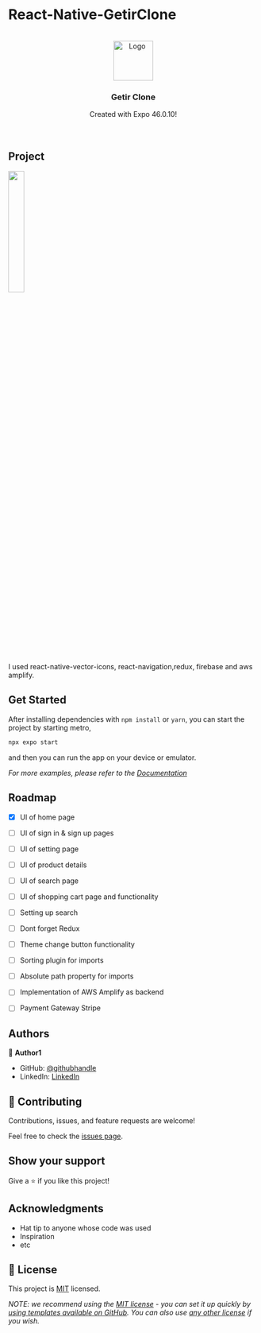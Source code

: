 # React-Native-GetirClone





<!-- PROJECT LOGO -->
<br />
<div align="center">
  <a href="https://spotify.com">
    <img src="https://upload.wikimedia.org/wikipedia/commons/5/58/Getir_logo.png" alt="Logo" width="80">
  </a>

  <h3 align="center">Getir Clone</h3>

  <p align="center">
    Created with Expo 46.0.10! 
    <br />
    <br />
    <br />
  </p>
</div>

<!-- PROJECT -->

##  Project

<img src="https://user-images.githubusercontent.com/96943978/195986913-8ac6bfeb-0272-4aa4-998d-c052155e0d2e.png" width=25% height=25%>

I used react-native-vector-icons, react-navigation,redux, firebase and aws amplify.


## Get Started

After installing dependencies with `npm install` or `yarn`, you can start the project by starting metro,

```bash
npx expo start
```

and then you can run the app on your device or emulator.

_For more examples, please refer to the [Documentation](https://reactnative.dev/docs/environment-setup)_

<!-- ROADMAP -->

## Roadmap
-   [x] UI of home page
-   [ ] UI of sign in & sign up pages
-   [ ] UI of setting page
-   [ ] UI of product details
-   [ ] UI of search page
-   [ ] UI of shopping cart page and functionality
-   [ ] Setting up search
-   [ ] Dont forget Redux
-   [ ] Theme change button functionality
-   [ ] Sorting plugin for imports
-   [ ] Absolute path property for imports
-   [ ] Implementation of AWS Amplify as backend
-   [ ] Payment Gateway Stripe



## Authors

👤 **Author1**

- GitHub: [@githubhandle](https://github.com/batuctn)
- LinkedIn: [LinkedIn](https://www.linkedin.com/in/batu%C3%A7etin/)



## 🤝 Contributing

Contributions, issues, and feature requests are welcome!

Feel free to check the [issues page](https://github.com/batuctn/GetirClone/issues).

## Show your support

Give a ⭐️ if you like this project!

## Acknowledgments

- Hat tip to anyone whose code was used
- Inspiration
- etc

## 📝 License

This project is [MIT](./LICENSE) licensed.

_NOTE: we recommend using the [MIT license](https://choosealicense.com/licenses/mit/) - you can set it up quickly by [using templates available on GitHub](https://docs.github.com/en/communities/setting-up-your-project-for-healthy-contributions/adding-a-license-to-a-repository). You can also use [any other license](https://choosealicense.com/licenses/) if you wish._
